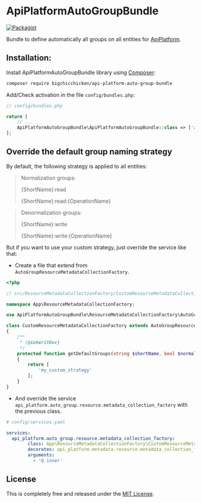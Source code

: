 # ApiPlatformAutoGroupBundle

[![Packagist](https://img.shields.io/packagist/v/bigchicchicken/api-platform-auto-group-bundle?style=plastic.svg)](https://packagist.org/packages/bigchicchicken/api-platform-auto-group-bundle)

Bundle to define automatically all groups on all entities for [ApiPlatform](https://api-platform.com/).

## Installation:

Install ApiPlatformAutoGroupBundle library using [Composer](https://getcomposer.org/):

```bash
composer require bigchicchicken/api-platform-auto-group-bundle
```

Add/Check activation in the file `config/bundles.php`:

```php
// config/bundles.php

return [
    // ...
    ApiPlatformAutoGroupBundle\ApiPlatformAutoGroupBundle::class => ['all' => true],
];

```

## Override the default group naming strategy

By default, the following strategy is applied to all entities:

>Normalization groups:
>
>{ShortName}:read
> 
>{ShortName}:read:{OperationName}

>Denormalization groups:
> 
>{ShortName}:write
> 
>{ShortName}:write:{OperationName}

But if you want to use your custom strategy, just override the service like that:

- Create a file that extend from `AutoGroupResourceMetadataCollectionFactory`.

```php
<?php

// src/ResourceMetadataCollectionFactory/CustomResourceMetadataCollectionFactory.php

namespace App\ResourceMetadataCollectionFactory;

use ApiPlatformAutoGroupBundle\ResourceMetadataCollectionFactory\AutoGroupResourceMetadataCollectionFactory;

class CustomResourceMetadataCollectionFactory extends AutoGroupResourceMetadataCollectionFactory
{
    /**
     * {@inheritDoc}
     */
    protected function getDefaultGroups(string $shortName, bool $normalization, string $operationName): array
    {
        return [
            'my_custom_strategy'
        ];
    }
}
```

- And override the service `api_platform.auto_group.resource.metadata_collection_factory` with the previous class.

```yaml
# config/services.yaml

services:
  api_platform.auto_group.resource.metadata_collection_factory:
        class: App\ResourceMetadataCollectionFactory\CustomResourceMetadataCollectionFactory
        decorates: api_platform.metadata.resource.metadata_collection_factory
        arguments:
          - '@.inner'
```

## License

This is completely free and released under the [MIT License](https://github.com/BigChicChicken/ApiPlatformAutoGroupBundle/blob/main/LICENSE).